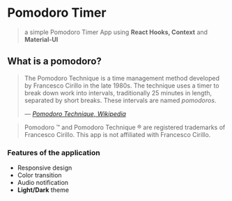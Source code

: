 # Pomodoro Timer
> a simple Pomodoro Timer App using **React Hooks, Context** and **Material-UI**

## What is a pomodoro?

> The Pomodoro Technique is a time management method developed by Francesco Cirillo in the late 1980s. The technique uses a timer to break down work into intervals, traditionally 25 minutes in length, separated by short breaks. These intervals are named _pomodoros_.
>
> &mdash; <cite>
  <a href="https://en.wikipedia.org/w/index.php?title=Pomodoro_Technique&amp;oldid=774754409" title="Pomodoro Technique. (2017, April 10). In Wikipedia, The Free Encyclopedia. Retrieved 05:41, May 4, 2017">Pomodoro Technique, Wikipedia</a>
</cite>

>Pomodoro ™ and Pomodoro Technique ® are registered trademarks of Francesco Cirillo. This app is not affiliated with Francesco Cirillo.

### Features of the application
-  Responsive design
-  Color transition
-  Audio notification
-  **Light/Dark** theme
